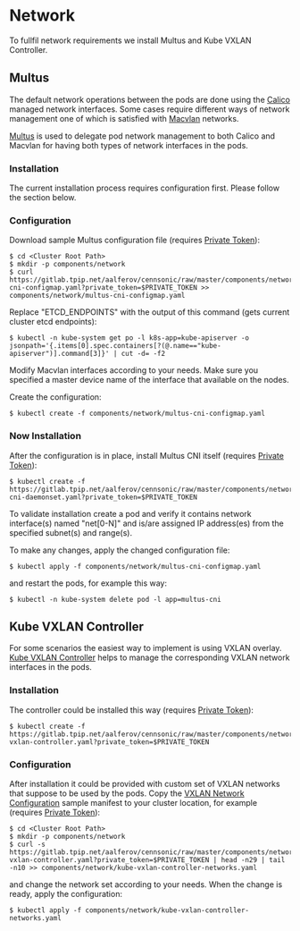 # Network

To fullfil network requirements we install Multus and Kube VXLAN Controller.

## Multus

The default network operations between the pods are done using the [Calico]
managed network interfaces. Some cases require different ways of network
management one of which is satisfied with [Macvlan] networks.

[Multus] is used to delegate pod network management to both Calico and Macvlan
for having both types of network interfaces in the pods.

### Installation

The current installation process requires configuration first. Please follow
the section below.

### Configuration

Download sample Multus configuration file (requires [Private Token]):

```
$ cd <Cluster Root Path>
$ mkdir -p components/network
$ curl https://gitlab.tpip.net/aalferov/cennsonic/raw/master/components/network/multus-cni-configmap.yaml?private_token=$PRIVATE_TOKEN >> components/network/multus-cni-configmap.yaml
```

Replace "ETCD_ENDPOINTS" with the output of this command (gets current cluster
etcd endpoints):

```
$ kubectl -n kube-system get po -l k8s-app=kube-apiserver -o jsonpath='{.items[0].spec.containers[?(@.name=="kube-apiserver")].command[3]}' | cut -d= -f2
```

Modify Macvlan interfaces according to your needs. Make sure you specified
a master device name of the interface that available on the nodes.

Create the configuration:

```
$ kubectl create -f components/network/multus-cni-configmap.yaml
```

### Now Installation

After the configuration is in place, install Multus CNI itself
(requires [Private Token]):

```
$ kubectl create -f https://gitlab.tpip.net/aalferov/cennsonic/raw/master/components/network/multus-cni-daemonset.yaml?private_token=$PRIVATE_TOKEN
```

To validate installation create a pod and verify it contains network
interface(s) named "net[0-N]" and is/are assigned IP address(es) from the
specified subnet(s) and range(s).

To make any changes, apply the changed configuration file:

```
$ kubectl apply -f components/network/multus-cni-configmap.yaml
```

and restart the pods, for example this way:

```
$ kubectl -n kube-system delete pod -l app=multus-cni
```

## Kube VXLAN Controller

For some scenarios the easiest way to implement is using VXLAN overlay. [Kube
VXLAN Controller] helps to manage the corresponding VXLAN network interfaces in
the pods.

### Installation

The controller could be installed this way (requires [Private Token]):

```
$ kubectl create -f https://gitlab.tpip.net/aalferov/cennsonic/raw/master/components/network/kube-vxlan-controller.yaml?private_token=$PRIVATE_TOKEN
```

### Configuration

After installation it could be provided with custom set of VXLAN networks that
suppose to be used by the pods. Copy the [VXLAN Network Configuration] sample
manifest to your cluster location, for example (requires [Private Token]):

```
$ cd <Cluster Root Path>
$ mkdir -p components/network
$ curl -s https://gitlab.tpip.net/aalferov/cennsonic/raw/master/components/network/kube-vxlan-controller.yaml?private_token=$PRIVATE_TOKEN | head -n29 | tail -n10 >> components/network/kube-vxlan-controller-networks.yaml
```

and change the network set according to your needs. When the change is ready,
apply the configuration:

```
$ kubectl apply -f components/network/kube-vxlan-controller-networks.yaml
```

<!-- Links -->

[Calico]: https://www.projectcalico.org
[Multus]: https://github.com/intel/multus-cni
[Macvlan]: https://docs.docker.com/network/macvlan
[Kube VXLAN Controller]: http://github.com/openvnf/kube-vxlan-controller

[VXLAN Network Configuration]: ../../components/network/kube-vxlan-controller.yaml#L20-29

[Private Token]: ../gitlab_private_token.md
